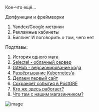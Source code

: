 Кое-что ещё...

Допфункции и фреймворки
1. Yandex/Google метрики
2. Рекламные кабинеты
3. Биллинг
И поговорить о том, чего нет

Подглавы:

1. [История одного мага](#история)
2. [Selectel - облачный сервер](#selectel)
3. [GitHub - версионирование кода](#github)
4. [Развёртывание Kubernetes'а](#kubernetes) 
5. [Делаем первый сайт](#первый-сайт)
6. [Сохраняет события в PostGRE](#основные-сервисы)
7. [Кто же здесь работает?](#кто-работает)
8. [Что там с нашим магазинчиком? ](#завершение)


![image](https://github.com/user-attachments/assets/514d67ba-13c5-43be-a3e8-75f6aa36f8aa)

